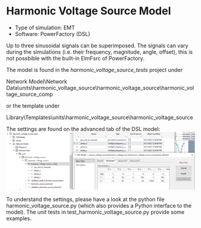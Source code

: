 # Harmonic Voltage Source Model

- Type of simulation: EMT
- Software: PowerFactory (DSL)

Up to three sinusoidal signals can be superimposed. The signals can vary during the simulations (i.e. their frequency, magnitude, angle, offset), this is not possbible with the built-in ElmFsrc of PowerFactory. 

The model is found in the *harmonic_voltage_source_tests* project under 

Network Model\Network Data\units\harmonic_voltage_source\harmonic_voltage_source\harmonic_voltage_source_comp

or the template under

Library\Templates\units\harmonic_voltage_source\harmonic_voltage_source

The settings are found on the advanced tab of the DSL model:
![](dsl_settings.png) 

To understand the settings, please have a look at the python file harmonic_voltage_source.py (which also provides a Python interface to the model).
The unit tests in test_harmonic_voltage_source.py provide some examples.

